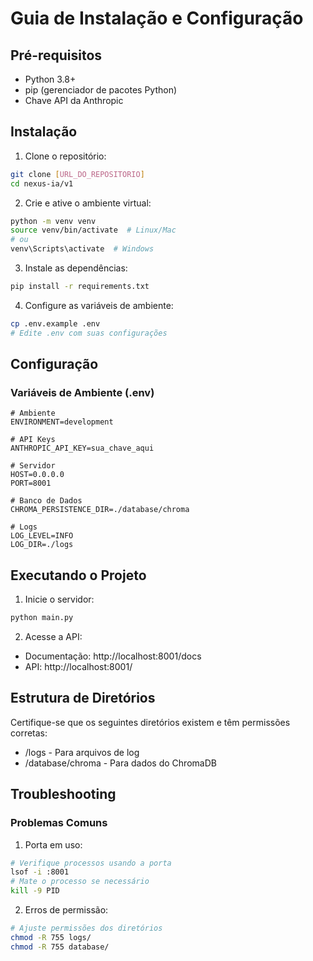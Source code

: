 # Guia de Instalação e Configuração

## Pré-requisitos
- Python 3.8+
- pip (gerenciador de pacotes Python)
- Chave API da Anthropic

## Instalação

1. Clone o repositório:
```bash
git clone [URL_DO_REPOSITORIO]
cd nexus-ia/v1
```

2. Crie e ative o ambiente virtual:
```bash
python -m venv venv
source venv/bin/activate  # Linux/Mac
# ou
venv\Scripts\activate  # Windows
```

3. Instale as dependências:
```bash
pip install -r requirements.txt
```

4. Configure as variáveis de ambiente:
```bash
cp .env.example .env
# Edite .env com suas configurações
```

## Configuração

### Variáveis de Ambiente (.env)
```env
# Ambiente
ENVIRONMENT=development

# API Keys
ANTHROPIC_API_KEY=sua_chave_aqui

# Servidor
HOST=0.0.0.0
PORT=8001

# Banco de Dados
CHROMA_PERSISTENCE_DIR=./database/chroma

# Logs
LOG_LEVEL=INFO
LOG_DIR=./logs
```

## Executando o Projeto

1. Inicie o servidor:
```bash
python main.py
```

2. Acesse a API:
- Documentação: http://localhost:8001/docs
- API: http://localhost:8001/

## Estrutura de Diretórios
Certifique-se que os seguintes diretórios existem e têm permissões corretas:
- /logs - Para arquivos de log
- /database/chroma - Para dados do ChromaDB

## Troubleshooting

### Problemas Comuns

1. Porta em uso:
```bash
# Verifique processos usando a porta
lsof -i :8001
# Mate o processo se necessário
kill -9 PID
```

2. Erros de permissão:
```bash
# Ajuste permissões dos diretórios
chmod -R 755 logs/
chmod -R 755 database/
```

